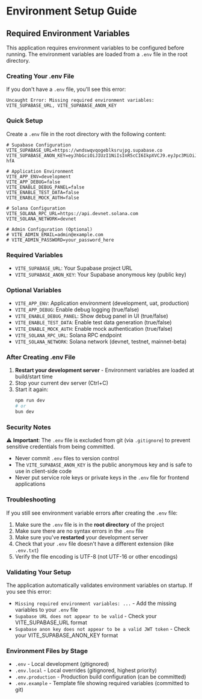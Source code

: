 # Environment Setup Guide

## Required Environment Variables

This application requires environment variables to be configured before running. The environment variables are loaded from a `.env` file in the root directory.

### Creating Your .env File

If you don't have a `.env` file, you'll see this error:
```
Uncaught Error: Missing required environment variables: VITE_SUPABASE_URL, VITE_SUPABASE_ANON_KEY
```

### Quick Setup

Create a `.env` file in the root directory with the following content:

```env
# Supabase Configuration
VITE_SUPABASE_URL=https://wndswqvqogeblksrujpg.supabase.co
VITE_SUPABASE_ANON_KEY=eyJhbGciOiJIUzI1NiIsInR5cCI6IkpXVCJ9.eyJpc3MiOiJzdXBhYmFzZSIsInJlZiI6InduZHN3cXZxb2dlYmxrc3J1anBnIiwicm9sZSI6ImFub24iLCJpYXQiOjE3NTYzMzEyMTAsImV4cCI6MjA3MTkwNzIxMH0.eOXJEo3XheuB2AK3NlRotSKqPMueqkgPUa896TM-hfA

# Application Environment
VITE_APP_ENV=development
VITE_APP_DEBUG=false
VITE_ENABLE_DEBUG_PANEL=false
VITE_ENABLE_TEST_DATA=false
VITE_ENABLE_MOCK_AUTH=false

# Solana Configuration
VITE_SOLANA_RPC_URL=https://api.devnet.solana.com
VITE_SOLANA_NETWORK=devnet

# Admin Configuration (Optional)
# VITE_ADMIN_EMAIL=admin@example.com
# VITE_ADMIN_PASSWORD=your_password_here
```

### Required Variables

- `VITE_SUPABASE_URL`: Your Supabase project URL
- `VITE_SUPABASE_ANON_KEY`: Your Supabase anonymous key (public key)

### Optional Variables

- `VITE_APP_ENV`: Application environment (development, uat, production)
- `VITE_APP_DEBUG`: Enable debug logging (true/false)
- `VITE_ENABLE_DEBUG_PANEL`: Show debug panel in UI (true/false)
- `VITE_ENABLE_TEST_DATA`: Enable test data generation (true/false)
- `VITE_ENABLE_MOCK_AUTH`: Enable mock authentication (true/false)
- `VITE_SOLANA_RPC_URL`: Solana RPC endpoint
- `VITE_SOLANA_NETWORK`: Solana network (devnet, testnet, mainnet-beta)

### After Creating .env File

1. **Restart your development server** - Environment variables are loaded at build/start time
2. Stop your current dev server (Ctrl+C)
3. Start it again:
   ```bash
   npm run dev
   # or
   bun dev
   ```

### Security Notes

⚠️ **Important**: The `.env` file is excluded from git (via `.gitignore`) to prevent sensitive credentials from being committed.

- Never commit `.env` files to version control
- The `VITE_SUPABASE_ANON_KEY` is the public anonymous key and is safe to use in client-side code
- Never put service role keys or private keys in the `.env` file for frontend applications

### Troubleshooting

If you still see environment variable errors after creating the `.env` file:

1. Make sure the `.env` file is in the **root directory** of the project
2. Make sure there are no syntax errors in the `.env` file
3. Make sure you've **restarted** your development server
4. Check that your `.env` file doesn't have a different extension (like `.env.txt`)
5. Verify the file encoding is UTF-8 (not UTF-16 or other encodings)

### Validating Your Setup

The application automatically validates environment variables on startup. If you see this error:
- `Missing required environment variables: ...` - Add the missing variables to your `.env` file
- `Supabase URL does not appear to be valid` - Check your VITE_SUPABASE_URL format
- `Supabase anon key does not appear to be a valid JWT token` - Check your VITE_SUPABASE_ANON_KEY format

### Environment Files by Stage

- `.env` - Local development (gitignored)
- `.env.local` - Local overrides (gitignored, highest priority)
- `.env.production` - Production build configuration (can be committed)
- `.env.example` - Template file showing required variables (committed to git)

